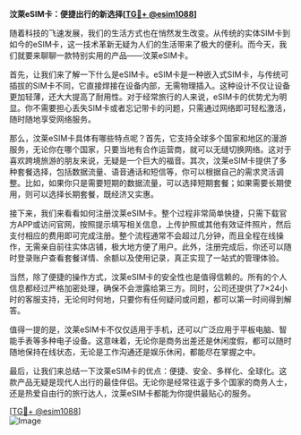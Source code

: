 **汶萊eSIM卡：便捷出行的新选择[[TG💪+ @esim1088](https://t.me/s/esim1088)]**

随着科技的飞速发展，我们的生活方式也在悄然发生改变。从传统的实体SIM卡到如今的eSIM卡，这一技术革新无疑为人们的生活带来了极大的便利。而今天，我们就要来聊聊一款特别实用的产品——汶莱eSIM卡。

首先，让我们来了解一下什么是eSIM卡。eSIM卡是一种嵌入式SIM卡，与传统可插拔的SIM卡不同，它直接焊接在设备内部，无需物理插入。这种设计不仅让设备更加轻薄，还大大提高了耐用性。对于经常旅行的人来说，eSIM卡的优势尤为明显。你不需要担心丢失SIM卡或者忘记带卡的问题，只需通过网络即可轻松激活，随时随地享受网络服务。

那么，汶莱eSIM卡具体有哪些特点呢？首先，它支持全球多个国家和地区的漫游服务，无论你在哪个国家，只要当地有合作运营商，就可以无缝切换网络。这对于喜欢跨境旅游的朋友来说，无疑是一个巨大的福音。其次，汶莱eSIM卡提供了多种套餐选择，包括数据流量、语音通话和短信等，你可以根据自己的需求灵活调整。比如，如果你只是需要短期的数据流量，可以选择短期套餐；如果需要长期使用，则可以选择长期套餐，既经济又实惠。

接下来，我们来看看如何注册汶莱eSIM卡。整个过程非常简单快捷，只需下载官方APP或访问官网，按照提示填写相关信息，上传护照或其他有效证件照片，然后支付相应的费用即可完成注册。整个流程通常不会超过几分钟，而且全程在线操作，无需亲自前往实体店铺，极大地方便了用户。此外，注册完成后，你还可以随时登录账户查看套餐详情、余额以及使用记录，真正实现了一站式的管理体验。

当然，除了便捷的操作方式，汶莱eSIM卡的安全性也是值得信赖的。所有的个人信息都经过严格加密处理，确保不会泄露给第三方。同时，公司还提供了7×24小时的客服支持，无论何时何地，只要你有任何疑问或问题，都可以第一时间得到解答。

值得一提的是，汶莱eSIM卡不仅仅适用于手机，还可以广泛应用于平板电脑、智能手表等多种电子设备。这意味着，无论你是商务出差还是休闲度假，都可以随时随地保持在线状态，无论是工作沟通还是娱乐休闲，都能尽在掌握之中。

最后，让我们来总结一下汶莱eSIM卡的优点：便捷、安全、多样化、全球化。这款产品无疑是现代人出行的最佳伴侣。无论你是经常往返于多个国家的商务人士，还是热爱自由行的旅行达人，汶莱eSIM卡都能为你提供最贴心的服务。

[[TG💪+ @esim1088](https://t.me/s/esim1088)]  
![Image](https://i.postimg.cc/4NQfJmqS/Snipaste-2025-05-13-00-14-12.png)